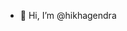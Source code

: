 - 👋 Hi, I’m @hikhagendra

<!---
hikhagendra/hikhagendra is a ✨ special ✨ repository because its `README.md` (this file) appears on your GitHub profile.
You can click the Preview link to take a look at your changes.
--->
